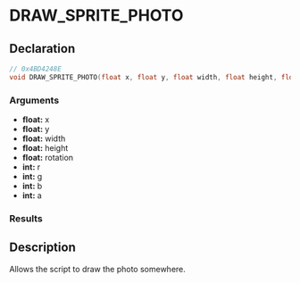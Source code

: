 # DRAW_SPRITE_PHOTO

## Declaration
```cpp
// 0x4BD4248E
void DRAW_SPRITE_PHOTO(float x, float y, float width, float height, float rotation, int r, int g, int b, int a);
```

### Arguments
- **float:** x
- **float:** y
- **float:** width
- **float:** height
- **float:** rotation
- **int:** r
- **int:** g
- **int:** b
- **int:** a

### Results

## Description
Allows the script to draw the photo somewhere.